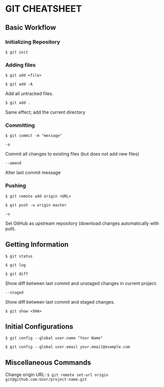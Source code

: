 # GIT CHEATSHEET

## Basic Workflow

### Initializing Repository

`$ git init`

### Adding files

`$ git add <file>`

`$ git add -A`

Add all untracked files.

`$ git add .`

Same effect; add the current directory

### Committing ###

`$ git commit -m "message"`

`-a`

Commit all changes to existing files (but does not add new files)

`--amend`

Alter last commit message

### Pushing ###

`$ git remote add origin <URL>`

`$ git push -u origin master`

`-u`

Set GitHub as upstream repository (download changes automatically with pull).


## Getting Information

`$ git status`

`$ git log`

`$ git diff`

Show diff between last commit and unstaged changes in current project.

`--staged`

Show diff between last commit and staged changes.

`$ git show <SHA>`

## Initial Configurations

`$ git config --global user.name "Your Name"`

`$ git config --global user.email your.email@example.com`

## Miscellaneous Commands

Change origin URL:
`$ git remote set-url origin git@github.com:User/project-name.git`
